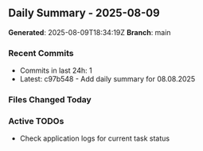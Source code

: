 ## Daily Summary - 2025-08-09

**Generated**: 2025-08-09T18:34:19Z
**Branch**: main


### Recent Commits
- Commits in last 24h: 1
- Latest: c97b548 - Add daily summary for 08.08.2025

### Files Changed Today

### Active TODOs
- Check application logs for current task status

